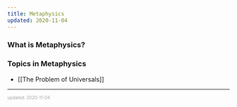 ```yaml
---
title: Metaphysics
updated: 2020-11-04
---
```


### What is Metaphysics?

### Topics in Metaphysics

- [[The Problem of Universals]]

---

<sup><sub><font color="#a6a6a6">updated: 2020-11-04</font></sub></sup>
